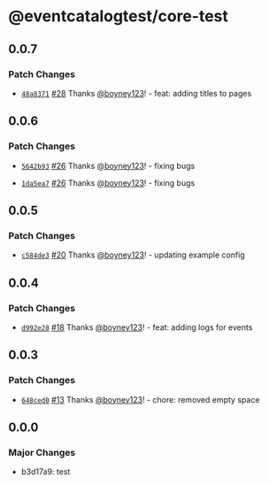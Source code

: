 # @eventcatalogtest/core-test

## 0.0.7

### Patch Changes

- [`48a8371`](https://github.com/boyney123/eventcatalog/commit/48a8371c237bbfd596010dfebe0fb8c1365aec1f) [#28](https://github.com/boyney123/eventcatalog/pull/28) Thanks [@boyney123](https://github.com/boyney123)! - feat: adding titles to pages

## 0.0.6

### Patch Changes

- [`5642b93`](https://github.com/boyney123/eventcatalog/commit/5642b93cca5abc29c298fa499c7f50fde0ef7a8a) [#26](https://github.com/boyney123/eventcatalog/pull/26) Thanks [@boyney123](https://github.com/boyney123)! - fixing bugs

* [`1da5ea7`](https://github.com/boyney123/eventcatalog/commit/1da5ea766338b81cf2f8a337ec7a4391e07e3ab7) [#26](https://github.com/boyney123/eventcatalog/pull/26) Thanks [@boyney123](https://github.com/boyney123)! - fixing bugs

## 0.0.5

### Patch Changes

- [`c584de3`](https://github.com/boyney123/eventcatalog/commit/c584de34c9089a8fe8b4f40072f9cc5aec29f8df) [#20](https://github.com/boyney123/eventcatalog/pull/20) Thanks [@boyney123](https://github.com/boyney123)! - updating example config

## 0.0.4

### Patch Changes

- [`d992e28`](https://github.com/boyney123/eventcatalog/commit/d992e28924e80a3aa07ea3a7e75e8acc4149cb4e) [#18](https://github.com/boyney123/eventcatalog/pull/18) Thanks [@boyney123](https://github.com/boyney123)! - feat: adding logs for events

## 0.0.3

### Patch Changes

- [`648ced0`](https://github.com/boyney123/eventcatalog/commit/648ced02e12d2367ff7f69a12f4220c42f9db8d5) [#13](https://github.com/boyney123/eventcatalog/pull/13) Thanks [@boyney123](https://github.com/boyney123)! - chore: removed empty space

## 0.0.0

### Major Changes

- b3d17a9: test
